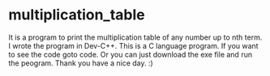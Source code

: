 # multiplication_table
It is a program to print the multiplication table of any number up to nth term.
I wrote the program in Dev-C++.
This is a C language program.
If you want to see the code goto code.
Or you can just download the exe file and run the peogram.
Thank you have a nice day. :)
